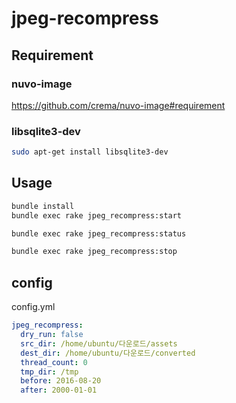 # jpeg-recompress

## Requirement

### nuvo-image

https://github.com/crema/nuvo-image#requirement

### libsqlite3-dev

```bash
sudo apt-get install libsqlite3-dev
```


## Usage

```bash
bundle install
bundle exec rake jpeg_recompress:start

bundle exec rake jpeg_recompress:status

bundle exec rake jpeg_recompress:stop
```

## config

config.yml

```yaml
jpeg_recompress:
  dry_run: false
  src_dir: /home/ubuntu/다운로드/assets
  dest_dir: /home/ubuntu/다운로드/converted
  thread_count: 0
  tmp_dir: /tmp
  before: 2016-08-20
  after: 2000-01-01
```
